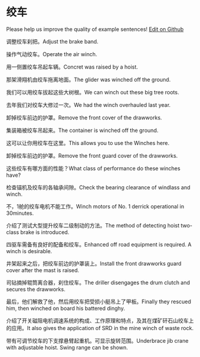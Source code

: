 # 绞车

Please help us improve the quality of example sentences! [Edit on Github](https://github.com/jiyushe/jiyu-example-sentence-source/blob/main/chinese/jiaoche.md)

<p><span class="chinese">调整绞车刹把。</span><span class="english">Adjust the brake band.</span></p>

<p><span class="chinese">操作气动绞车。</span><span class="english">Operate the air winch.</span></p>

<p><span class="chinese">用一侧置绞车吊起车辆。</span><span class="english">Concret was raised by a hoist.</span></p>

<p><span class="chinese">那架滑翔机由绞车拖离地面。</span><span class="english">The glider was winched off the ground.</span></p>

<p><span class="chinese">我们可以用绞车拔起这些大树根。</span><span class="english">We can winch out these big tree roots.</span></p>

<p><span class="chinese">去年我们对绞车大修过一次。</span><span class="english">We had the winch overhauled last year.</span></p>

<p><span class="chinese">卸掉绞车前边的护罩。</span><span class="english">Remove the front cover of the drawworks.</span></p>

<p><span class="chinese">集装箱被绞车吊起来。</span><span class="english">The container is winched off the ground.</span></p>

<p><span class="chinese">这可以让你用绞车在这里。</span><span class="english">This allows you to use the Winches here.</span></p>

<p><span class="chinese">卸掉绞车前边的护罩。</span><span class="english">Remove the front guard cover of the drawworks.</span></p>

<p><span class="chinese">这些绞车有哪方面的性能？</span><span class="english">What class of performance do these winches have?</span></p>

<p><span class="chinese">检查锚机及绞车的各轴承间隙。</span><span class="english">Check the bearing clearance of windlass and winch.</span></p>

<p><span class="chinese">不，1舱的绞车电机不能工作。</span><span class="english">Winch motors of No. 1 derrick operational in 30minutes.</span></p>

<p><span class="chinese">介绍了测试大型提升绞车二级制动的方法。</span><span class="english">The method of detecting hoist two-class brake is introduced.</span></p>

<p><span class="chinese">四驱车需备有良好的配备和绞车。</span><span class="english">Enhanced off road equipment is required. A winch is desirable.</span></p>

<p><span class="chinese">井架起来之后，把绞车前边的护罩装上。</span><span class="english">Install the front drawworks guard cover after the mast is raised.</span></p>

<p><span class="chinese">司钻摘掉辊筒离合器，刹住绞车。</span><span class="english">The driller disengages the drum clutch and secures the drawworks.</span></p>

<p><span class="chinese">最后，他们解救了他，然后用绞车把受损小艇吊上了甲板。</span><span class="english">Finally they rescued him, then winched on board his battered dinghy.</span></p>

<p><span class="chinese">介绍了开关磁阻电机调速系统的构成、工作原理和特点，及其在煤矿矸石山绞车上的应用。</span><span class="english">It also gives the application of SRD in the mine winch of waste rock.</span></p>

<p><span class="chinese">带有可调节绞车的下支撑悬臂起重机。可显示旋转范围。</span><span class="english">Underbrace jib crane with adjustable hoist. Swing range can be shown.</span></p>

